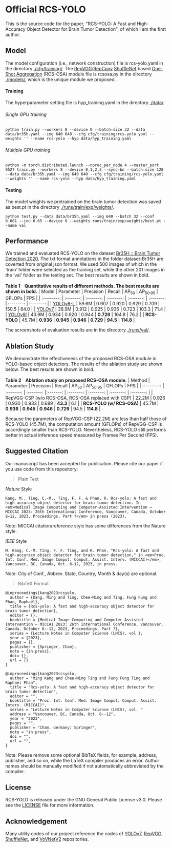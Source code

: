 # Official RCS-YOLO
This is the source code for the paper, "RCS-YOLO: A Fast and High-Accuracy Object Detector for Brain Tumor Detection", of which I am the first author.

## Model
The model configuration (i.e., network construction) file is rcs-yolo.yaml in the directory [./cfg/training/](https://github.com/mkang315/RCS-YOLO/tree/main/cfg/training). The [RepVGG](https://openaccess.thecvf.com/content/CVPR2021/papers/Ding_RepVGG_Making_VGG-Style_ConvNets_Great_Again_CVPR_2021_paper.pdf)/[RepConv](https://arxiv.org/pdf/2207.02696.pdf) [ShuffleNet](https://openaccess.thecvf.com/content_ECCV_2018/papers/Ningning_Light-weight_CNN_Architecture_ECCV_2018_paper.pdf) based [One-Shot Aggregation](https://openaccess.thecvf.com/content_CVPR_2020/papers/Lee_CenterMask_Real-Time_Anchor-Free_Instance_Segmentation_CVPR_2020_paper.pdf) (RCS-OSA) module file is rcsosa.py in the directory [./models/](https://github.com/mkang315/RCS-YOLO/tree/main/models), which is the unique module we proposed.

#### Training

The hyperparameter setting file is hyp_training.yaml in the directory [./data/](https://github.com/mkang315/RCS-YOLO/tree/main/data).

###### Single GPU training
```
python train.py --workers 8 --device 0 --batch-size 32 --data data/br35h.yaml --img 640 640 --cfg cfg/training/rcs-yolo.yaml --weights '' --name rcs-yolo --hyp data/hyp_training.yaml
```

###### Multiple GPU training
```
python -m torch.distributed.launch --nproc_per_node 4 --master_port 9527 train.py --workers 8 --device 0,1,2,3 --sync-bn --batch-size 128 --data data/br35h.yaml --img 640 640 --cfg cfg/training/rcs-yolo.yaml --weights '' --name rcs-yolo --hyp data/hyp_training.yaml
```

#### Testing

The model weights we pretrained on the brain tumor detection was saved as best.pt in the directory [./runs/train/exp/weights/](https://github.com/mkang315/RCS-YOLO/tree/main/runs/train).
```
python test.py --data data/br35h.yaml --img 640 --batch 32 --conf 0.001 --iou 0.65 --device 0 --weights runs/train/exp/weights/best.pt --name val
```

## Performance
We trained and evaluated RCS-YOLO on the dataset [Br35H :: Brain Tumor Detection 2020](https://www.kaggle.com/datasets/ahmedhamada0/brain-tumor-detection). The txt format annotations in the folder dataset-Br35H are coverted from original json format. We used 500 images of which in the ’train’ folder were selected as the training set, while the other 201 images in the ’val’ folder as the testing set. The best results are shown in bold.<br />
<br />
**Table 1&nbsp;&nbsp;&nbsp;&nbsp;Quantitative results of different methods. The best results are shown in bold.** 
| Model | Parameter | Precision | Recall | AP<sub>50</sub> | AP<sub>50:95</sub> | GFLOPs | FPS |
| :--------: | :-------: | :-------: | :-------: | :-------: | :-------: | :-------: | :-------: |
| [YOLOv6-L](https://github.com/meituan/YOLOv6) | 59.6M | 0.907 | 0.920 | 0.929 | 0.709 | 150.5 | 64.0 |
| [YOLOv7](https://github.com/WongKinYiu/yolov7) | 36.9M | 0.912 | 0.925 | 0.936 | 0.723 | 103.3 | 71.4 |
| [YOLOv8l](https://github.com/ultralytics/ultralytics) | 43.9M | 0.934 | 0.920 | 0.944 | **0.729** | 164.8 | 76.2 |
| **RCS-YOLO** | 45.7M | **0.936** | **0.945** | **0.946** | **0.729** | **94.5** | **114.8** |

The screenshots of evaluation results are in the directory [./runs/val/](https://github.com/mkang315/RCS-YOLO/tree/main/runs/val).

## Ablation Study
We demonstrate the effectiveness of the proposed RCS-OSA module in YOLO-based object detectors. The results of the ablation study are shown below. The best results are shown in bold.<br />
<br />
**Table 2&nbsp;&nbsp;&nbsp;&nbsp;Ablation study on proposed RCS-OSA module.** 
| Method | Parameter | Precision | Recall | AP<sub>50</sub> | AP<sub>50:95</sub> | GFLOPs | FPS |
| :--------: | :-------: | :-------: |:-------: | :-------: | :-------: | :-------: | :-------: |
| RepVGG-CSP (w/o RCS-OSA, RCS-OSA replaced with CSP) | 22.2M | 0.926 | 0.930 | 0.933 | 0.689 | **43.3** | 6.1 |
| **RCS-YOLO (w/ RCS-OSA)** | 45.7M | **0.936** | **0.945** | **0.946** | **0.729** | 94.5 | **114.8** |

Because the parameters of RepVGG-CSP (22.2M) are less than half those of RCS-YOLO (45.7M), the computation amount (GFLOPs) of RepVGG-CSP is accordingly smaller than RCS-YOLO. Nevertheless, RCS-YOLO still performs better in actual inference speed measured by Frames Per Second (FPS).

## Suggested Citation
Our manuscript has been accepted for publication. Please cite our paper if you use code from this repository:
> Plain Text

*Nature* Style
```
Kang, M., Ting, C.-M., Ting, F. F. & Phan, R. Rcs-yolo: A fast and high-accuracy object detector for brain tumor detection. In <em>Medical Image Computing and Computer-Assisted Intervention – MICCAI 2023: 26th International Conference, Vancouver, Canada, October 8–12, 2023, Proceedings, Part ?</em> in press (2023).
```
Note: MICCAI citation/reference style has some differences from the Nature style.
<br>

*IEEE* Style
```
M. Kang, C.-M. Ting, F. F. Ting, and R. Phan, "Rcs-yolo: A fast and high-accuracy object detector for brain tumor detection," in <em>Proc. Int. Conf. Med. Image Comput. Comput. Assist. Interv. (MICCAI)</em>, Vancouver, BC, Canada, Oct. 8–12, 2023, in press.
```
Note: City of Conf., Abbrev. State, Country, Month & day(s) are optional.
<br>

> BibTeX Format
```
@inproceedings{kang2023rcsyolo,
  author = {Kang, Ming and Ting, Chee-Ming and Ting, Fung Fung and Phan, Raphaël},
  title = {Rcs-yolo: A fast and high-accuracy object detector for brain tumor detection},
  editor = {},
  booktitle = {Medical Image Computing and Computer-Assisted Intervention – MICCAI 2023: 26th International Conference, Vancouver, Canada, October 8--12, 2023, Proceedings, Part ?},
  series = {Lecture Notes in Computer Science (LNCS), vol },
  year = {2023},
  pages = {},
  publisher = {Springer, Cham},
  note = {in press},
  doi= {},
  url = {}
}
```
```
@inproceedings{kang2023rcsyolo,
  author = "Ming Kang and Chee-Ming Ting and Fung Fung Ting and Raphaël Phan",
  title = "Rcs-yolo: A fast and high-accuracy object detector for brain tumor detection",
  editor = "",
  booktitle = "Proc. Int. Conf. Med. Image Comput. Comput. Assist. Interv. (MICCAI)",
  series = "Lecture Notes in Computer Science (LNCS), vol. "
  address = "Vancouver, BC, Canada, Oct. 8--12",
  year = "2023",
  pages = "",
  publisher = "Cham, Germany: Springer",
  note = "in press",
  doi = "",
  url = "",
}
```
Note: Please remove some optional BibTeX fields, for example, address, publisher, and so on, while the LaTeX compiler produces an error. Author names should be manually modified if not automatically abbreviated by the compiler.

## License
RCS-YOLO is released under the GNU General Public License v3.0. Please see the [LICENSE](https://github.com/mkang315/RCS-YOLO/blob/main/LICENSE) file for more information.

## Acknowledgement
Many utility codes of our project reference the codes of [YOLOv7](https://github.com/WongKinYiu/yolov7), [RepVGG](https://github.com/DingXiaoH/RepVGG), [ShuffleNet](https://github.com/megvii-model/ShuffleNet-Series), and [VoVNetV2](https://github.com/youngwanLEE/vovnet-detectron2) repositories.
